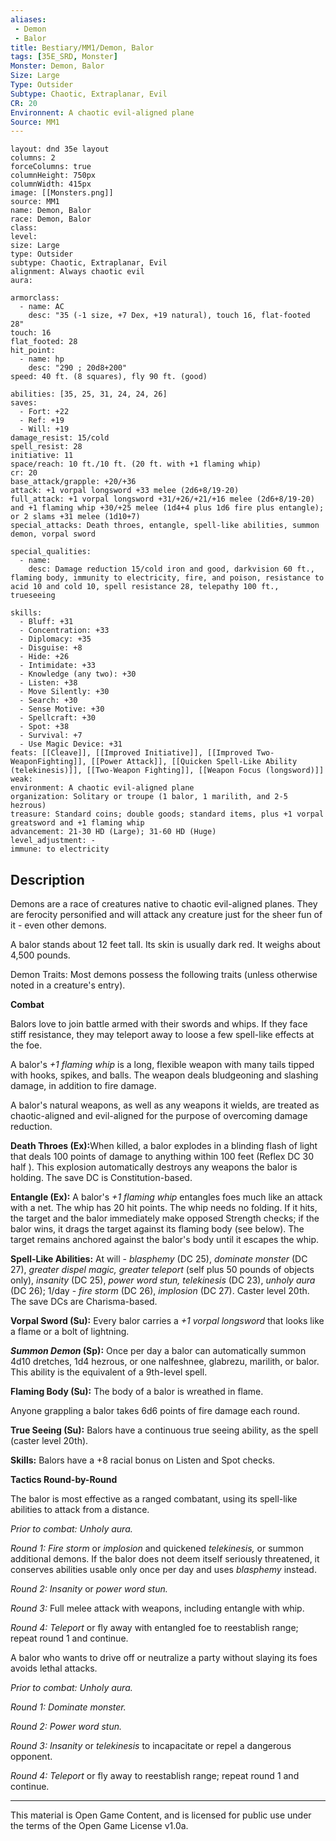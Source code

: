 ```yaml
---
aliases:
 - Demon
 - Balor
title: Bestiary/MM1/Demon, Balor
tags: [35E_SRD, Monster]
Monster: Demon, Balor
Size: Large
Type: Outsider
Subtype: Chaotic, Extraplanar, Evil
CR: 20
Environnent: A chaotic evil-aligned plane
Source: MM1
---
```


```statblock
layout: dnd 35e layout
columns: 2
forceColumns: true
columnHeight: 750px
columnWidth: 415px
image: [[Monsters.png]]
source: MM1
name: Demon, Balor
race: Demon, Balor
class: 
level: 
size: Large
type: Outsider
subtype: Chaotic, Extraplanar, Evil
alignment: Always chaotic evil
aura: 

armorclass:
  - name: AC
    desc: "35 (-1 size, +7 Dex, +19 natural), touch 16, flat-footed 28"
touch: 16
flat_footed: 28
hit_point:
  - name: hp
    desc: "290 ; 20d8+200"
speed: 40 ft. (8 squares), fly 90 ft. (good)

abilities: [35, 25, 31, 24, 24, 26]
saves:
  - Fort: +22
  - Ref: +19
  - Will: +19
damage_resist: 15/cold
spell_resist: 28
initiative: 11
space/reach: 10 ft./10 ft. (20 ft. with +1 flaming whip)
cr: 20
base_attack/grapple: +20/+36
attack: +1 vorpal longsword +33 melee (2d6+8/19-20)
full_attack: +1 vorpal longsword +31/+26/+21/+16 melee (2d6+8/19-20) and +1 flaming whip +30/+25 melee (1d4+4 plus 1d6 fire plus entangle); or 2 slams +31 melee (1d10+7)
special_attacks: Death throes, entangle, spell-like abilities, summon demon, vorpal sword

special_qualities:
  - name: 
    desc: Damage reduction 15/cold iron and good, darkvision 60 ft., flaming body, immunity to electricity, fire, and poison, resistance to acid 10 and cold 10, spell resistance 28, telepathy 100 ft., trueseeing

skills:
  - Bluff: +31
  - Concentration: +33
  - Diplomacy: +35
  - Disguise: +8
  - Hide: +26
  - Intimidate: +33
  - Knowledge (any two): +30
  - Listen: +38
  - Move Silently: +30
  - Search: +30
  - Sense Motive: +30
  - Spellcraft: +30
  - Spot: +38
  - Survival: +7
  - Use Magic Device: +31
feats: [[Cleave]], [[Improved Initiative]], [[Improved Two-WeaponFighting]], [[Power Attack]], [[Quicken Spell-Like Ability (telekinesis)]], [[Two-Weapon Fighting]], [[Weapon Focus (longsword)]]
weak: 
environment: A chaotic evil-aligned plane
organization: Solitary or troupe (1 balor, 1 marilith, and 2-5 hezrous)
treasure: Standard coins; double goods; standard items, plus +1 vorpal greatsword and +1 flaming whip
advancement: 21-30 HD (Large); 31-60 HD (Huge)
level_adjustment: -
immune: to electricity
```

## Description

<p>Demons are a race of creatures native to chaotic evil-aligned planes. They are ferocity personified and will attack any creature just for the sheer fun of it - even other demons.</p>
<p>A balor stands about 12 feet tall. Its skin is usually dark red. It weighs about 4,500 pounds.</p>
<p>Demon Traits: Most demons possess the following traits (unless otherwise noted in a creature's entry).</p>
<p>
            <b>Combat</b>
          </p>
<p>Balors love to join battle armed with their swords and whips. If they face stiff resistance, they may teleport away to loose a few spell-like effects at the foe.</p>
<p>A balor's <i>+1 flaming whip</i> is a long, flexible weapon with many tails tipped with hooks, spikes, and balls. The weapon deals bludgeoning and slashing damage, in addition to fire damage.</p>
<p>A balor's natural weapons, as well as any weapons it wields, are treated as chaotic-aligned and evil-aligned for the purpose of overcoming damage reduction.</p>
<p>
            <b>Death Throes (Ex):</b>When killed, a balor explodes in a blinding flash of light that deals 100 points of damage to anything within 100 feet (Reflex DC 30 half ). This explosion automatically destroys any weapons the balor is holding. The save DC is Constitution-based.</p>
<p>
            <b>Entangle (Ex):</b> A balor's <i>+1 flaming whip</i> entangles foes much like an attack with a net. The whip has 20 hit points. The whip needs no folding. If it hits, the target and the balor immediately make opposed Strength checks; if the balor wins, it drags the target against its flaming body (see below). The target remains anchored against the balor's body until it escapes the whip.</p>
<p>
            <b>Spell-Like Abilities:</b> At will -  <i>blasphemy</i> (DC 25), <i>dominate monster</i> (DC 27), <i>greater dispel magic, greater teleport</i> (self plus 50 pounds of objects only), <i>insanity</i> (DC 25), <i>power word stun, telekinesis</i> (DC 23), <i>unholy aura</i> (DC 26); 1/day - <i>fire storm</i> (DC 26), <i>implosion</i> (DC 27). Caster level 20th. The save DCs are Charisma-based.</p>
<p>
            <b>Vorpal Sword (Su):</b> Every balor carries a <i>+1 vorpal longsword</i> that looks like a flame or a bolt of lightning.</p>
<p>
            <b>
              <i>Summon Demon</i> (Sp):</b> Once per day a balor can automatically summon 4d10 dretches, 1d4 hezrous, or one nalfeshnee, glabrezu, marilith, or balor. This ability is the equivalent of a 9th-level spell.</p>
<p>
            <b>Flaming Body (Su):</b> The body of a balor is wreathed in flame.</p>
<p>Anyone grappling a balor takes 6d6 points of fire damage each round.</p>
<p>
            <b>True Seeing (Su):</b> Balors have a continuous true seeing ability, as the spell (caster level 20th).</p>
<p>
            <b>Skills:</b> Balors have a +8 racial bonus on Listen and Spot checks.</p>
<p>
            <b>Tactics Round-by-Round</b>
          </p>
<p>The balor is most effective as a ranged combatant, using its spell-like abilities to attack from a distance.</p>
<p>
            <i>Prior to combat: Unholy aura.</i>
          </p>
<p>
            <i>Round 1: Fire storm</i> or <i>implosion</i> and quickened <i>telekinesis,</i> or summon additional demons. If the balor does not deem itself seriously threatened, it conserves abilities usable only once per day and uses <i>blasphemy</i> instead.</p>
<p>
            <i>Round 2: Insanity</i> or <i>power word stun.</i></p>
<p>
            <i>Round 3:</i> Full melee attack with weapons, including entangle with whip.</p>
<p>
            <i>Round 4: Teleport</i> or fly away with entangled foe to reestablish range; repeat round 1 and continue.</p>
<p>A balor who wants to drive off or neutralize a party without slaying its foes avoids lethal attacks.</p>
<p>
            <i>Prior to combat: Unholy aura.</i>
          </p>
<p>
            <i>Round 1: Dominate monster.</i>
          </p>
<p>
            <i>Round 2: Power word stun.</i>
          </p>
<p>
            <i>Round 3: Insanity</i> or <i>telekinesis</i> to incapacitate or repel a dangerous opponent.</p>
<p>
            <i>Round 4: Teleport</i> or fly away to reestablish range; repeat round 1 and continue.</p>

---

This material is Open Game Content, and is licensed for public use under
the terms of the Open Game License v1.0a.
